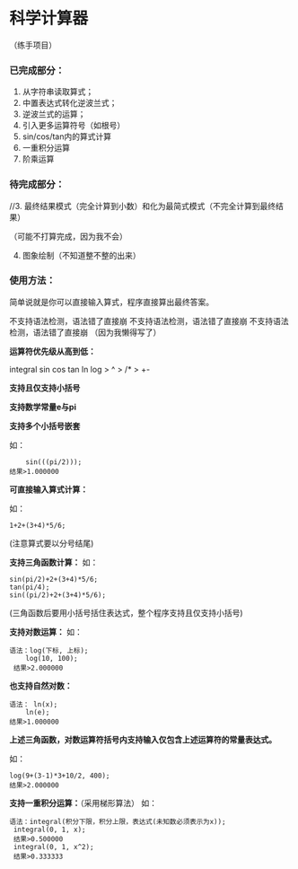 # 科学计算器
（练手项目）

### 已完成部分：

1. 从字符串读取算式；
2. 中置表达式转化逆波兰式；
3. 逆波兰式的运算；
4. 引入更多运算符号（如根号）
5. sin/cos/tan内的算式计算
6. 一重积分运算
7. 阶乘运算

### 待完成部分：

//3. 最终结果模式（完全计算到小数）和化为最简式模式（不完全计算到最终结果）

（可能不打算完成，因为我不会）

4. 图象绘制（不知道整不整的出来）

### 使用方法：

简单说就是你可以直接输入算式，程序直接算出最终答案。

不支持语法检测，语法错了直接崩
不支持语法检测，语法错了直接崩
不支持语法检测，语法错了直接崩
（因为我懒得写了）

**运算符优先级从高到低：**

integral sin cos tan ln log > ^ > /* > +-

**支持且仅支持小括号**

**支持数学常量e与pi**

**支持多个小括号嵌套**

如：

```
	sin(((pi/2)));
结果>1.000000
```

**可直接输入算式计算：**

如：

```
1+2+(3+4)*5/6;
```

(注意算式要以分号结尾)

**支持三角函数计算：**
如：

```
sin(pi/2)+2+(3+4)*5/6;
tan(pi/4);
sin((pi/2)+2+(3+4)*5/6);
```


(三角函数后要用小括号括住表达式，整个程序支持且仅支持小括号)

**支持对数运算：**
如：

```
语法：log(下标, 上标);
    log(10, 100);
 结果>2.000000
```

**也支持自然对数：**

```
语法： ln(x);
	ln(e);
结果>1.000000

```

**上述三角函数，对数运算符括号内支持输入仅包含上述运算符的常量表达式。**

如：

```
log(9+(3-1)*3+10/2, 400);
结果>2.000000
```



**支持一重积分运算：**（采用梯形算法）
如：

```
语法：integral(积分下限，积分上限，表达式(未知数必须表示为x));
 integral(0, 1, x);
 结果>0.500000
 integral(0, 1, x^2);
 结果>0.333333
```
